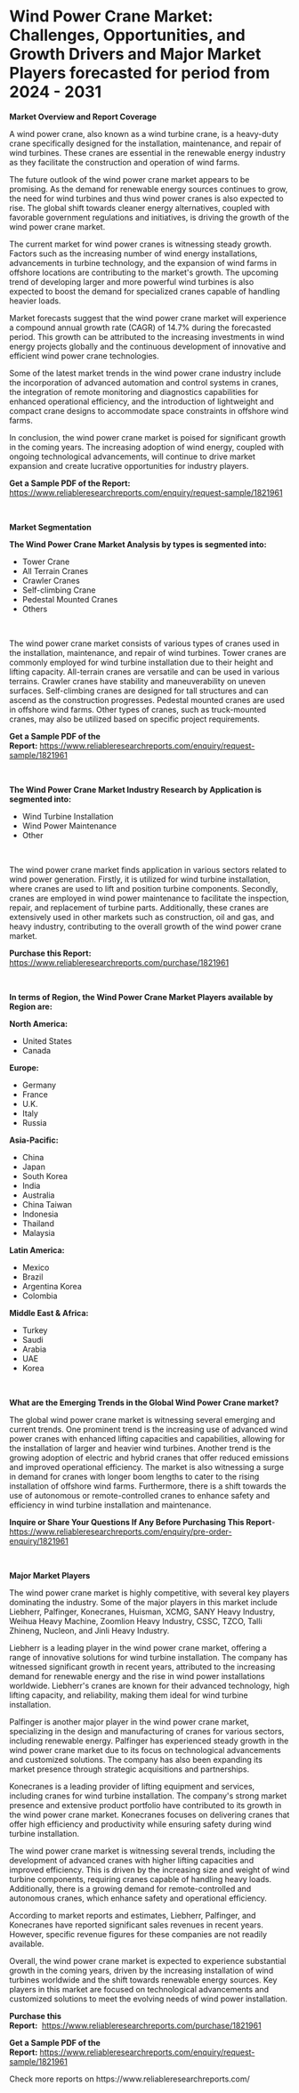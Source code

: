 <p><h1>Wind Power Crane Market: Challenges, Opportunities, and Growth Drivers and Major Market Players forecasted for period from 2024 - 2031</h1></p><p><strong>Market Overview and Report Coverage</strong></p>
<p><p>A wind power crane, also known as a wind turbine crane, is a heavy-duty crane specifically designed for the installation, maintenance, and repair of wind turbines. These cranes are essential in the renewable energy industry as they facilitate the construction and operation of wind farms.</p><p>The future outlook of the wind power crane market appears to be promising. As the demand for renewable energy sources continues to grow, the need for wind turbines and thus wind power cranes is also expected to rise. The global shift towards cleaner energy alternatives, coupled with favorable government regulations and initiatives, is driving the growth of the wind power crane market.</p><p>The current market for wind power cranes is witnessing steady growth. Factors such as the increasing number of wind energy installations, advancements in turbine technology, and the expansion of wind farms in offshore locations are contributing to the market's growth. The upcoming trend of developing larger and more powerful wind turbines is also expected to boost the demand for specialized cranes capable of handling heavier loads.</p><p>Market forecasts suggest that the wind power crane market will experience a compound annual growth rate (CAGR) of 14.7% during the forecasted period. This growth can be attributed to the increasing investments in wind energy projects globally and the continuous development of innovative and efficient wind power crane technologies.</p><p>Some of the latest market trends in the wind power crane industry include the incorporation of advanced automation and control systems in cranes, the integration of remote monitoring and diagnostics capabilities for enhanced operational efficiency, and the introduction of lightweight and compact crane designs to accommodate space constraints in offshore wind farms.</p><p>In conclusion, the wind power crane market is poised for significant growth in the coming years. The increasing adoption of wind energy, coupled with ongoing technological advancements, will continue to drive market expansion and create lucrative opportunities for industry players.</p></p>
<p><strong>Get a Sample PDF of the Report:</strong> <a href="https://www.reliableresearchreports.com/enquiry/request-sample/1821961">https://www.reliableresearchreports.com/enquiry/request-sample/1821961</a></p>
<p>&nbsp;</p>
<p><strong>Market Segmentation</strong></p>
<p><strong>The Wind Power Crane Market Analysis by types is segmented into:</strong></p>
<p><ul><li>Tower Crane</li><li>All Terrain Cranes</li><li>Crawler Cranes</li><li>Self-climbing Crane</li><li>Pedestal Mounted Cranes</li><li>Others</li></ul></p>
<p>&nbsp;</p>
<p><p>The wind power crane market consists of various types of cranes used in the installation, maintenance, and repair of wind turbines. Tower cranes are commonly employed for wind turbine installation due to their height and lifting capacity. All-terrain cranes are versatile and can be used in various terrains. Crawler cranes have stability and maneuverability on uneven surfaces. Self-climbing cranes are designed for tall structures and can ascend as the construction progresses. Pedestal mounted cranes are used in offshore wind farms. Other types of cranes, such as truck-mounted cranes, may also be utilized based on specific project requirements.</p></p>
<p><strong>Get a Sample PDF of the Report:</strong>&nbsp;<a href="https://www.reliableresearchreports.com/enquiry/request-sample/1821961">https://www.reliableresearchreports.com/enquiry/request-sample/1821961</a></p>
<p>&nbsp;</p>
<p><strong>The Wind Power Crane Market Industry Research by Application is segmented into:</strong></p>
<p><ul><li>Wind Turbine Installation</li><li>Wind Power Maintenance</li><li>Other</li></ul></p>
<p>&nbsp;</p>
<p><p>The wind power crane market finds application in various sectors related to wind power generation. Firstly, it is utilized for wind turbine installation, where cranes are used to lift and position turbine components. Secondly, cranes are employed in wind power maintenance to facilitate the inspection, repair, and replacement of turbine parts. Additionally, these cranes are extensively used in other markets such as construction, oil and gas, and heavy industry, contributing to the overall growth of the wind power crane market.</p></p>
<p><strong>Purchase this Report:</strong>&nbsp; <a href="https://www.reliableresearchreports.com/purchase/1821961">https://www.reliableresearchreports.com/purchase/1821961</a></p>
<p>&nbsp;</p>
<p><strong>In terms of Region, the Wind Power Crane Market Players available by Region are:</strong></p>
<p>
    <p> <strong> North America: </strong>
        <ul>
            <li>United States</li>
            <li>Canada</li>
        </ul>
        </p> 
    <p> <strong> Europe: </strong>
        <ul>
            <li>Germany</li>
            <li>France</li>
            <li>U.K.</li>
            <li>Italy</li>
            <li>Russia</li>
        </ul>
        </p> 
    <p> <strong> Asia-Pacific: </strong>
        <ul>
            <li>China</li>
            <li>Japan</li>
            <li>South Korea</li>
            <li>India</li>
            <li>Australia</li>
            <li>China Taiwan</li>
            <li>Indonesia</li>
            <li>Thailand</li>
            <li>Malaysia</li>
        </ul>
        </p> 
    <p> <strong> Latin America: </strong>
        <ul>
            <li>Mexico</li>
            <li>Brazil</li>
            <li>Argentina Korea</li>
            <li>Colombia</li>
        </ul>
        </p> 
    <p> <strong> Middle East & Africa: </strong>
        <ul>
            <li>Turkey</li>
            <li>Saudi</li>
            <li>Arabia</li>
            <li>UAE</li>
            <li>Korea</li>
        </ul>
    </p>
    </p>
<p>&nbsp;</p>
<p><strong>What are the Emerging Trends in the Global Wind Power Crane market?</strong></p>
<p><p>The global wind power crane market is witnessing several emerging and current trends. One prominent trend is the increasing use of advanced wind power cranes with enhanced lifting capacities and capabilities, allowing for the installation of larger and heavier wind turbines. Another trend is the growing adoption of electric and hybrid cranes that offer reduced emissions and improved operational efficiency. The market is also witnessing a surge in demand for cranes with longer boom lengths to cater to the rising installation of offshore wind farms. Furthermore, there is a shift towards the use of autonomous or remote-controlled cranes to enhance safety and efficiency in wind turbine installation and maintenance.</p></p>
<p><strong>Inquire or Share Your Questions If Any Before Purchasing This Report</strong>- <a href="https://www.reliableresearchreports.com/enquiry/pre-order-enquiry/1821961">https://www.reliableresearchreports.com/enquiry/pre-order-enquiry/1821961</a></p>
<p>&nbsp;</p>
<p><strong>Major Market Players</strong></p>
<p><p>The wind power crane market is highly competitive, with several key players dominating the industry. Some of the major players in this market include Liebherr, Palfinger, Konecranes, Huisman, XCMG, SANY Heavy Industry, Weihua Heavy Machine, Zoomlion Heavy Industry, CSSC, TZCO, Talli Zhineng, Nucleon, and Jinli Heavy Industry.</p><p>Liebherr is a leading player in the wind power crane market, offering a range of innovative solutions for wind turbine installation. The company has witnessed significant growth in recent years, attributed to the increasing demand for renewable energy and the rise in wind power installations worldwide. Liebherr's cranes are known for their advanced technology, high lifting capacity, and reliability, making them ideal for wind turbine installation.</p><p>Palfinger is another major player in the wind power crane market, specializing in the design and manufacturing of cranes for various sectors, including renewable energy. Palfinger has experienced steady growth in the wind power crane market due to its focus on technological advancements and customized solutions. The company has also been expanding its market presence through strategic acquisitions and partnerships.</p><p>Konecranes is a leading provider of lifting equipment and services, including cranes for wind turbine installation. The company's strong market presence and extensive product portfolio have contributed to its growth in the wind power crane market. Konecranes focuses on delivering cranes that offer high efficiency and productivity while ensuring safety during wind turbine installation.</p><p>The wind power crane market is witnessing several trends, including the development of advanced cranes with higher lifting capacities and improved efficiency. This is driven by the increasing size and weight of wind turbine components, requiring cranes capable of handling heavy loads. Additionally, there is a growing demand for remote-controlled and autonomous cranes, which enhance safety and operational efficiency.</p><p>According to market reports and estimates, Liebherr, Palfinger, and Konecranes have reported significant sales revenues in recent years. However, specific revenue figures for these companies are not readily available.</p><p>Overall, the wind power crane market is expected to experience substantial growth in the coming years, driven by the increasing installation of wind turbines worldwide and the shift towards renewable energy sources. Key players in this market are focused on technological advancements and customized solutions to meet the evolving needs of wind power installation.</p></p>
<p><strong>Purchase this Report:</strong>&nbsp;&nbsp;<a href="https://www.reliableresearchreports.com/purchase/1821961">https://www.reliableresearchreports.com/purchase/1821961</a></p>
<p></p>
<p><strong>Get a Sample PDF of the Report:</strong>&nbsp;<a href="https://www.reliableresearchreports.com/enquiry/request-sample/1821961">https://www.reliableresearchreports.com/enquiry/request-sample/1821961</a></p>
<p>Check more reports on https://www.reliableresearchreports.com/</p>